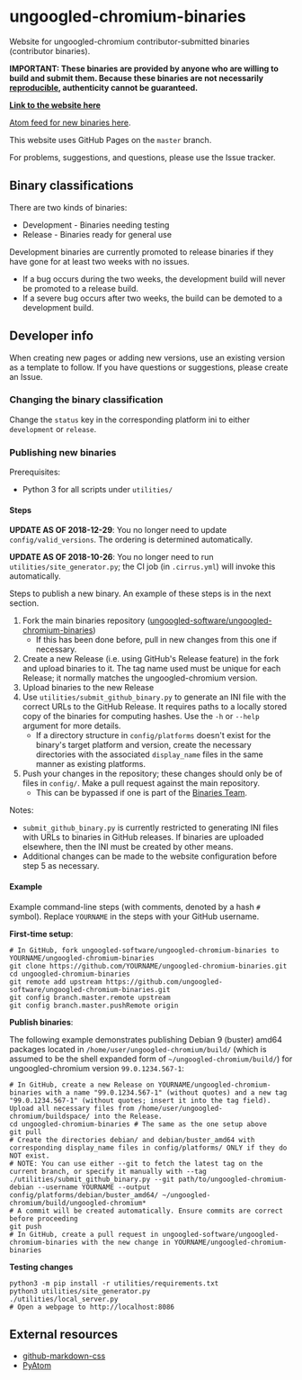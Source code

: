 # ungoogled-chromium-binaries

Website for ungoogled-chromium contributor-submitted binaries (contributor binaries).

**IMPORTANT: These binaries are provided by anyone who are willing to build and submit them. Because these binaries are not necessarily [reproducible](https://reproducible-builds.org/), authenticity cannot be guaranteed.**

[**Link to the website here**](//ungoogled-software.github.io/ungoogled-chromium-binaries/)

[Atom feed for new binaries here](//raw.githubusercontent.com/ungoogled-software/ungoogled-chromium-binaries/master/feed.xml).

This website uses GitHub Pages on the `master` branch.

For problems, suggestions, and questions, please use the Issue tracker.

## Binary classifications

There are two kinds of binaries:

* Development - Binaries needing testing
* Release - Binaries ready for general use

Development binaries are currently promoted to release binaries if they have gone for at least two weeks with no issues.
* If a bug occurs during the two weeks, the development build will never be promoted to a release build.
* If a severe bug occurs after two weeks, the build can be demoted to a development build.

## Developer info

When creating new pages or adding new versions, use an existing version as a template to follow. If you have questions or suggestions, please create an Issue.

### Changing the binary classification

Change the `status` key in the corresponding platform ini to either `development` or `release`.

### Publishing new binaries

Prerequisites:
* Python 3 for all scripts under `utilities/`

#### Steps

**UPDATE AS OF 2018-12-29**: You no longer need to update `config/valid_versions`. The ordering is determined automatically.

**UPDATE AS OF 2018-10-26**: You no longer need to run `utilities/site_generator.py`; the CI job (in `.cirrus.yml`) will invoke this automatically.

Steps to publish a new binary. An example of these steps is in the next section.

1. Fork the main binaries repository ([ungoogled-software/ungoogled-chromium-binaries](//github.com/ungoogled-software/ungoogled-chromium-binaries))
    * If this has been done before, pull in new changes from this one if necessary.
2. Create a new Release (i.e. using GitHub's Release feature) in the fork and upload binaries to it. The tag name used must be unique for each Release; it normally matches the ungoogled-chromium version.
3. Upload binaries to the new Release
4. Use `utilities/submit_github_binary.py` to generate an INI file with the correct URLs to the GitHub Release. It requires paths to a locally stored copy of the binaries for computing hashes. Use the `-h` or `--help` argument for more details.
    * If a directory structure in `config/platforms` doesn't exist for the binary's target platform and version, create the necessary directories with the associated `display_name` files in the same manner as existing platforms.
5. Push your changes in the repository; these changes should only be of files in `config/`. Make a pull request against the main repository.
    * This can be bypassed if one is part of the [Binaries Team](//github.com/orgs/ungoogled-software/teams/binaries-team).

Notes:

* `submit_github_binary.py` is currently restricted to generating INI files with URLs to binaries in GitHub releases. If binaries are uploaded elsewhere, then the INI must be created by other means.
* Additional changes can be made to the website configuration before step 5 as necessary.

#### Example

Example command-line steps (with comments, denoted by a hash `#` symbol). Replace `YOURNAME` in the steps with your GitHub username.

**First-time setup**:

```
# In GitHub, fork ungoogled-software/ungoogled-chromium-binaries to YOURNAME/ungoogled-chromium-binaries
git clone https://github.com/YOURNAME/ungoogled-chromium-binaries.git
cd ungoogled-chromium-binaries
git remote add upstream https://github.com/ungoogled-software/ungoogled-chromium-binaries.git
git config branch.master.remote upstream
git config branch.master.pushRemote origin
```

**Publish binaries**:

The following example demonstrates publishing Debian 9 (buster) amd64 packages located in `/home/user/ungoogled-chromium/build/` (which is assumed to be the shell expanded form of `~/ungoogled-chromium/build/`) for ungoogled-chromium version `99.0.1234.567-1`:

```
# In GitHub, create a new Release on YOURNAME/ungoogled-chromium-binaries with a name "99.0.1234.567-1" (without quotes) and a new tag "99.0.1234.567-1" (without quotes; insert it into the tag field). Upload all necessary files from /home/user/ungoogled-chromium/buildspace/ into the Release.
cd ungoogled-chromium-binaries # The same as the one setup above
git pull
# Create the directories debian/ and debian/buster_amd64 with corresponding display_name files in config/platforms/ ONLY if they do NOT exist.
# NOTE: You can use either --git to fetch the latest tag on the current branch, or specify it manually with --tag
./utilities/submit_github_binary.py --git path/to/ungoogled-chromium-debian --username YOURNAME --output config/platforms/debian/buster_amd64/ ~/ungoogled-chromium/build/ungoogled-chromium*
# A commit will be created automatically. Ensure commits are correct before proceeding
git push
# In GitHub, create a pull request in ungoogled-software/ungoogled-chromium-binaries with the new change in YOURNAME/ungoogled-chromium-binaries
```

**Testing changes**

```
python3 -m pip install -r utilities/requirements.txt
python3 utilities/site_generator.py
./utilities/local_server.py
# Open a webpage to http://localhost:8086
```

## External resources

* [github-markdown-css](//github.com/sindresorhus/github-markdown-css)
* [PyAtom](//github.com/sramana/pyatom)
